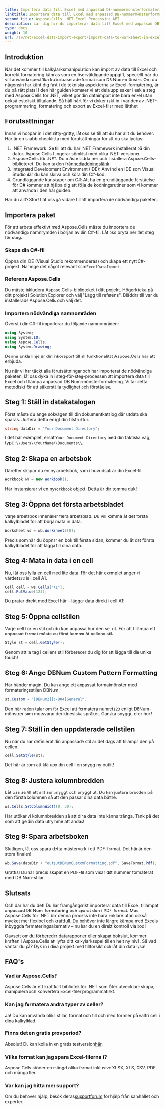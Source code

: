 ```yaml
---
title: Importera data till Excel med anpassad DB-nummermönsterformatering
linktitle: Importera data till Excel med anpassad DB-nummermönsterformatering
second_title: Aspose.Cells .NET Excel Processing API
description: Lär dig hur du importerar data till Excel med anpassad DB Num-formatering med Aspose.Cells för .NET i denna lättanvända handledning.
type: docs
weight: 10
url: /sv/net/excel-data-import-export/import-data-to-worksheet-in-excel-with-specified-db-num-custom-pattern-formatting/
---
```

## Introduktion

När det kommer till kalkylarksmanipulation kan import av data till Excel och korrekt formatering kännas som en överväldigande uppgift, speciellt när du vill använda specifika kulturbaserade format som DB Num-mönster. Om du någonsin har känt dig fast i de tekniska aspekterna av Excel-formatering, är du på rätt plats! I den här guiden kommer vi att dela upp saker i enkla steg med Aspose.Cells för .NET, vilket gör din dataimport inte bara enkel utan också estetiskt tilltalande. Så håll hårt för vi dyker rakt in i världen av .NET-programmering, formatering och export av Excel-filer med lätthet!

## Förutsättningar

Innan vi hoppar in i det nitty-gritty, låt oss se till att du har allt du behöver. Här är en snabb checklista med förutsättningar för att du ska lyckas:

1. .NET Framework: Se till att du har .NET Framework installerat på din dator. Aspose.Cells fungerar sömlöst med olika .NET-versioner.
2.  Aspose.Cells för .NET: Du måste ladda ner och installera Aspose.Cells-biblioteket. Du kan ta den från[nedladdningslänk](https://releases.aspose.com/cells/net/).
3. Integrated Development Environment (IDE): Använd en IDE som Visual Studio där du kan skriva och köra din C#-kod.
4. Grundläggande kunskaper om C#: Att ha en grundläggande förståelse för C# kommer att hjälpa dig att följa de kodningsrutiner som vi kommer att använda i den här guiden.

Har du allt? Stor! Låt oss gå vidare till att importera de nödvändiga paketen.

## Importera paket

För att arbeta effektivt med Aspose.Cells måste du importera de nödvändiga namnrymden i början av din C#-fil. Låt oss bryta ner det steg för steg.

### Skapa din C#-fil

 Öppna din IDE (Visual Studio rekommenderas) och skapa ett nytt C#-projekt. Namnge det något relevant som`ExcelDataImport`.

### Referens Aspose.Cells

Du måste inkludera Aspose.Cells-biblioteket i ditt projekt. Högerklicka på ditt projekt i Solution Explorer och välj "Lägg till referens". Bläddra till var du installerade Aspose.Cells och välj det.

### Importera nödvändiga namnområden

Överst i din C#-fil importerar du följande namnområden:

```csharp
using System;
using System.IO;
using Aspose.Cells;
using System.Drawing;
```

Denna enkla linje är din inkörsport till all funktionalitet Aspose.Cells har att erbjuda. 

Nu när vi har täckt alla förutsättningar och har importerat de nödvändiga paketen, låt oss dyka in i steg-för-steg-processen att importera data till Excel och tillämpa anpassad DB Num-mönsterformatering. Vi tar detta metodiskt för att säkerställa tydlighet och förståelse.

## Steg 1: Ställ in datakatalogen

Först måste du ange sökvägen till din dokumentkatalog där utdata ska sparas. Justera detta enligt din filstruktur.

```csharp
string dataDir = "Your Document Directory";
```

 I det här exemplet, ersätt`Your Document Directory` med din faktiska väg, typ`C:\\Users\\YourName\\Documents\\`.

## Steg 2: Skapa en arbetsbok

Därefter skapar du en ny arbetsbok, som i huvudsak är din Excel-fil.

```csharp
Workbook wb = new Workbook();
```

Här instansierar vi en ny`Workbook` objekt. Detta är din tomma duk!

## Steg 3: Öppna det första arbetsbladet

Varje arbetsbok innehåller flera arbetsblad. Du vill komma åt det första kalkylbladet för att börja mata in data.

```csharp
Worksheet ws = wb.Worksheets[0];
```

Precis som när du öppnar en bok till första sidan, kommer du åt det första kalkylbladet för att lägga till dina data.

## Steg 4: Mata in data i en cell

 Nu, låt oss fylla en cell med lite data. För det här exemplet anger vi värdet`123` in i cell A1.

```csharp
Cell cell = ws.Cells["A1"];
cell.PutValue(123);
```

Du pratar direkt med Excel här – lägger data direkt i cell A1! 

## Steg 5: Öppna cellstilen

Varje cell har en stil och du kan anpassa hur den ser ut. För att tillämpa ett anpassat format måste du först komma åt cellens stil.

```csharp
Style st = cell.GetStyle();
```

Genom att ta tag i cellens stil förbereder du dig för att lägga till din unika touch!

## Steg 6: Ange DBNum Custom Pattern Formatting

Här händer magin. Du kan ange ett anpassat formatmönster med formateringsstilen DBNum.

```csharp
st.Custom = "[DBNum2][$-804]General";
```

Den här raden talar om för Excel att formatera numret`123` enligt DBNum-mönstret som motsvarar det kinesiska språket. Ganska snyggt, eller hur?

## Steg 7: Ställ in den uppdaterade cellstilen

Nu när du har definierat din anpassade stil är det dags att tillämpa den på cellen.

```csharp
cell.SetStyle(st);
```

Det här är som att klä upp din cell i en snygg ny outfit!

## Steg 8: Justera kolumnbredden

Låt oss se till att allt ser snyggt och snyggt ut. Du kan justera bredden på den första kolumnen så att den passar dina data bättre.

```csharp
ws.Cells.SetColumnWidth(0, 30);
```

Här utökar vi kolumnbredden så att dina data inte känns trånga. Tänk på det som att ge din data utrymme att andas!

## Steg 9: Spara arbetsboken

Slutligen, låt oss spara detta mästerverk i ett PDF-format. Det här är den stora finalen!

```csharp
wb.Save(dataDir + "outputDBNumCustomFormatting.pdf", SaveFormat.Pdf);
```

Grattis! Du har precis skapat en PDF-fil som visar ditt nummer formaterat med DB Num-stilar.

## Slutsats

Och där har du det! Du har framgångsrikt importerat data till Excel, tillämpat anpassad DB Num-formatering och sparat den i PDF-format. Med Aspose.Cells för .NET blir denna process inte bara enklare utan också mycket mer flexibel och kraftfull. Du behöver inte längre kämpa med Excels inbyggda formateringsalternativ – nu har du en direkt kontroll via kod!

Oavsett om du förbereder datarapporter eller skapar bokslut, kommer kraften i Aspose.Cells att lyfta ditt kalkylarksspel till en helt ny nivå. Så vad väntar du på? Dyk in i dina projekt med tillförsikt och låt din data lysa!

## FAQ's

### Vad är Aspose.Cells?  
Aspose.Cells är ett kraftfullt bibliotek för .NET som låter utvecklare skapa, manipulera och konvertera Excel-filer programmatiskt.

### Kan jag formatera andra typer av celler?  
Ja! Du kan använda olika stilar, format och till och med formler på valfri cell i dina kalkylblad.

### Finns det en gratis provperiod?  
 Absolut! Du kan kolla in en gratis testversion[här](https://releases.aspose.com/).

### Vilka format kan jag spara Excel-filerna i?  
Aspose.Cells stöder en mängd olika format inklusive XLSX, XLS, CSV, PDF och många fler.

### Var kan jag hitta mer support?  
 Om du behöver hjälp, besök deras[supportforum](https://forum.aspose.com/c/cells/9) för hjälp från samhället och experter.